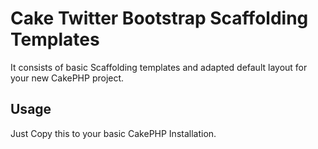 Cake Twitter Bootstrap Scaffolding Templates
============================================

It consists of basic Scaffolding templates and adapted default layout
for your new CakePHP project.

Usage
-----

Just Copy this to your basic CakePHP Installation.
